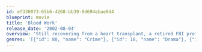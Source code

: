 ```yaml
---
id: ef330073-65b6-4268-bb39-0d694ebae0d4
blueprint: movie
title: 'Blood Work'
release_date: '2002-08-04'
overview: 'Still recovering from a heart transplant, a retired FBI profiler returns to service when his own blood analysis offers clues to the identity of a serial killer.'
genres: '[{"id": 80, "name": "Crime"}, {"id": 18, "name": "Drama"}, {"id": 9648, "name": "Mystery"}, {"id": 53, "name": "Thriller"}]'
---
```

